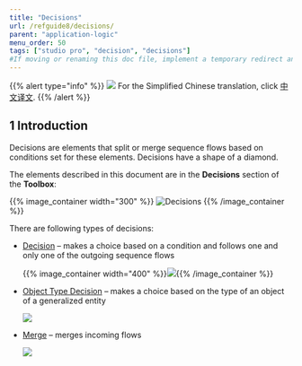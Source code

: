 ```yaml
---
title: "Decisions"
url: /refguide8/decisions/
parent: "application-logic"
menu_order: 50
tags: ["studio pro", "decision", "decisions"]
#If moving or renaming this doc file, implement a temporary redirect and let the respective team know they should update the URL in the product. See Mapping to Products for more details. 
---
```


{{% alert type="info" %}}
<img src="attachments/chinese-translation/china.png" style="display: inline-block; margin: 0" /> For the Simplified Chinese translation, click [中文译文](https://cdn.mendix.tencent-cloud.com/documentation/refguide8/decisions.pdf).
{{% /alert %}}

## 1 Introduction

Decisions are elements that split or merge sequence flows based on conditions set for these elements. Decisions have a shape of a diamond.

The elements described in this document are in the **Decisions** section of the **Toolbox**:

{{% image_container width="300" %}}
![Decisions](/attachments/refguide8/modeling/application-logic/decisions/decisions.png)
{{% /image_container %}}

There are following types of decisions:

* [Decision](/refguide/decision/) – makes a choice based on a condition and follows one and only one of the outgoing sequence flows

	{{% image_container width="400" %}}![](/attachments/refguide8/modeling/application-logic/decisions/decision-example.png){{% /image_container %}}

* [Object Type Decision](/refguide/object-type-decision/) – makes a choice based on the type of an object of a generalized entity

	![](/attachments/refguide8/modeling/application-logic/decisions/object-type-decision.png)

* [Merge](/refguide/merge/) – merges incoming flows 

	![](/attachments/refguide8/modeling/application-logic/decisions/merge.png)

